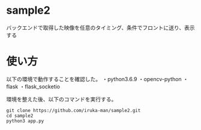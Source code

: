 # sample2

バックエンドで取得した映像を任意のタイミング、条件でフロントに送り、表示する

# 使い方
以下の環境で動作することを確認した。
・python3.6.9
・opencv-python
・flask
・flask_socketio

環境を整えた後、以下のコマンドを実行する。
```
git clone https://github.com/iruka-man/sample2.git
cd sample2
python3 app.py
```
